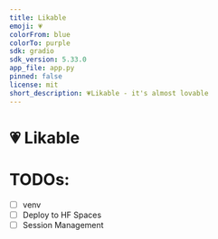 ```yaml
---
title: Likable
emoji: 💗
colorFrom: blue
colorTo: purple
sdk: gradio
sdk_version: 5.33.0
app_file: app.py
pinned: false
license: mit
short_description: 💗Likable - it's almost lovable
---
```


# 💗 Likable

# TODOs:
- [ ] venv
- [ ] Deploy to HF Spaces
- [ ] Session Management
